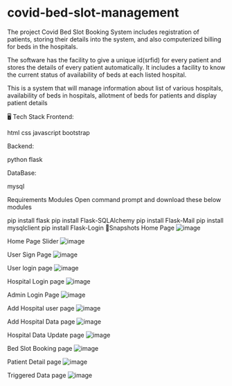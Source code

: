 # covid-bed-slot-management

The project Covid Bed Slot Booking System includes registration of patients, storing their details into the system, and also computerized billing for beds in the hospitals.

The software has the facility to give a unique id(srfid) for every patient and stores the details of every patient automatically. It includes a facility to know the current status of availability of beds at each listed hospital.

This is a system that will manage information about list of various hospitals, availability of beds in hospitals, allotment of beds for patients and display patient details

🖥️ Tech Stack
Frontend:

html  css  javascript  bootstrap 

Backend:

python  flask 

DataBase:

mysql

Requirements Modules
Open command prompt and download these below modules

pip install flask
pip install Flask-SQLAlchemy
pip install Flask-Mail
pip install mysqlclient
pip install Flask-Login
🚀Snapshots
Home Page
![image](https://user-images.githubusercontent.com/79088462/220735326-87516fde-c1be-45bf-98b7-f033f8d7333a.png)


Home Page Slider
![image](https://user-images.githubusercontent.com/79088462/220735602-f7a48889-8168-4e65-a804-6646424e0037.png)


User Sign Page
![image](https://user-images.githubusercontent.com/79088462/220735644-cdd32866-6a87-44de-a3b9-d443d9349c8f.png)


User login page
![image](https://user-images.githubusercontent.com/79088462/220735692-f0801b04-80eb-4291-ace4-6b2cdd8fd18d.png)


Hospital Login page
![image](https://user-images.githubusercontent.com/79088462/220735749-50623dbf-0ca7-478f-b8ac-bf78886777a2.png)


Admin Login Page
![image](https://user-images.githubusercontent.com/79088462/220735796-b870c210-0850-4d7f-a6e9-53b12f29ad1a.png)


Add Hospital user page
![image](https://user-images.githubusercontent.com/79088462/220735843-cbf56c5f-0d62-4926-a6a1-1527a9eb99cf.png)


Add Hospital Data page
![image](https://user-images.githubusercontent.com/79088462/220735896-d0668054-d7a8-4363-aa24-94aec67b8557.png)


Hospital Data Update page
![image](https://user-images.githubusercontent.com/79088462/220735947-c91ade4d-0985-473c-90ab-a4a4463edea8.png)


Bed Slot Booking page
![image](https://user-images.githubusercontent.com/79088462/220735990-7986ad22-2bb7-4855-8440-94aacfd0d9c5.png)


Patient Detail page
![image](https://user-images.githubusercontent.com/79088462/220736034-97207983-ed9c-4de7-ab0c-bffe46e5ac21.png)


Triggered Data page
![image](https://user-images.githubusercontent.com/79088462/220736100-f3025398-996a-4164-93d8-d673007bc103.png)

